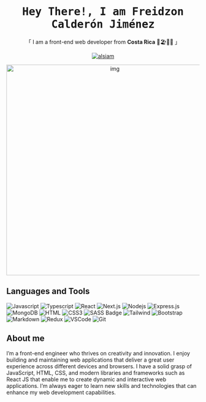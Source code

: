 
<h1 align="center">
			<samp>Hey There!, I am <strong>Freidzon Calderón Jiménez</strong> </samp>
</h1>

<p align="center">
  「 I am a front-end web developer from <strong>Costa Rica</strong> 🦥🏖️🌄🌋 」
</p>

<p align="center">
			<a href="https://www.linkedin.com/in/freidzon-calderon/" target="_blank">
				<img
					src="https://img.shields.io/badge/LinkedIn-0077B5?style=for-the-badge&logo=linkedin&logoColor=white"
					alt="alsiam"
				/>
			</a>
</p>

<p align="center">
			<img src="https://user-images.githubusercontent.com/102637227/223205759-f175f521-02b5-411d-af76-241cc66e9820.svg" width="550" alt="img" />
</p>

## Languages and Tools

![Javascript](https://img.shields.io/badge/Javascript-F0DB4F?style=for-the-badge&labelColor=black&logo=javascript&logoColor=F0DB4F) ![Typescript](https://img.shields.io/badge/Typescript-007acc?style=for-the-badge&labelColor=black&logo=typescript&logoColor=007acc) ![React](https://img.shields.io/badge/-React-61DBFB?style=for-the-badge&labelColor=black&logo=react&logoColor=61DBFB) ![Next.js](https://img.shields.io/badge/next.js-000000?style=for-the-badge&logo=nextdotjs&logoColor=white) ![Nodejs](https://img.shields.io/badge/Nodejs-3C873A?style=for-the-badge&labelColor=black&logo=node.js&logoColor=3C873A) ![Express.js](https://img.shields.io/badge/Express.js-000000?style=for-the-badge&logo=express&logoColor=white) ![MongoDB](https://img.shields.io/badge/MongoDB-4EA94B?style=for-the-badge&logo=mongodb&logoColor=white) ![HTML](https://img.shields.io/badge/HTML5-E34F26?style=for-the-badge&logo=html5&logoColor=white) ![CSS3](https://img.shields.io/badge/CSS3-1572B6?style=for-the-badge&logo=css3&logoColor=white) ![SASS Badge](https://img.shields.io/badge/Sass-CC6699?style=for-the-badge&logo=sass&logoColor=white) ![Tailwind](https://img.shields.io/badge/Tailwind_CSS-092749?style=for-the-badge&logo=tailwindcss&logoColor=06B6D4&labelColor=000000) ![Bootstrap](https://img.shields.io/badge/Bootstrap-563D7C?style=for-the-badge&logo=bootstrap&logoColor=white) ![Markdown](https://img.shields.io/badge/Markdown-000000?style=for-the-badge&logo=markdown&logoColor=white) ![Redux](https://img.shields.io/badge/Redux-593D88?style=for-the-badge&logo=redux&logoColor=white) ![VSCode](https://img.shields.io/badge/Visual_Studio-0078d7?style=for-the-badge&logo=visual%20studio&logoColor=white) ![Git](https://img.shields.io/badge/Git-F05032?style=for-the-badge&logo=git&logoColor=white)
   
## About me

I’m a front-end engineer who thrives on creativity and innovation. I enjoy building and maintaining web applications that deliver a great user experience across different devices and browsers. I have a solid grasp of JavaScript, HTML, CSS, and modern libraries and frameworks such as React JS that enable me to create dynamic and interactive web applications. I’m always eager to learn new skills and technologies that can enhance my web development capabilities.
